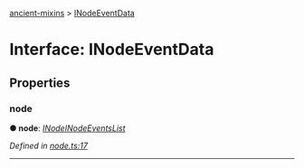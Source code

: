 [ancient-mixins](../README.md) > [INodeEventData](../interfaces/inodeeventdata.md)



# Interface: INodeEventData


## Properties
<a id="node"></a>

###  node

**●  node**:  *[INode](inode.md)[INodeEventsList](inodeeventslist.md)* 

*Defined in [node.ts:17](https://github.com/AncientSouls/Mixins/blob/e14a5a8/src/lib/node.ts#L17)*





___


